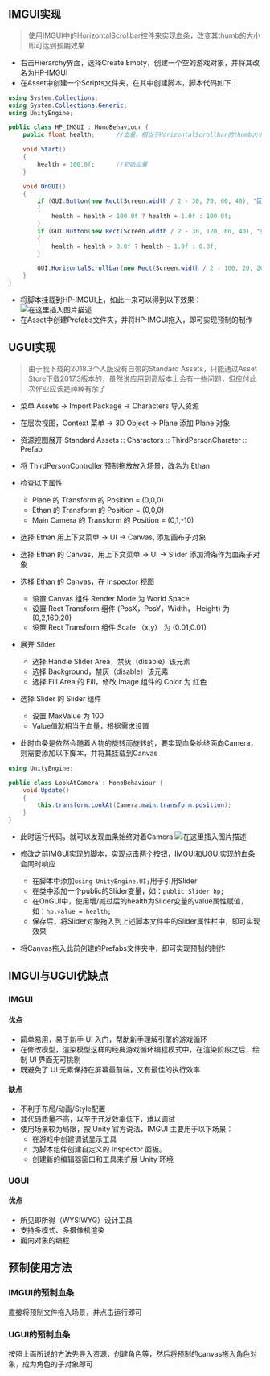 ## IMGUI实现
> 使用IMGUI中的HorizontalScrollbar控件来实现血条，改变其thumb的大小即可达到预期效果

- 右击Hierarchy界面，选择Create Empty，创建一个空的游戏对象，并将其改名为HP-IMGUI
- 在Asset中创建一个Scripts文件夹，在其中创建脚本，脚本代码如下：
```c#
using System.Collections;
using System.Collections.Generic;
using UnityEngine;

public class HP_IMGUI : MonoBehaviour {
	public float health;      //血量，相当于HorizontalScrollbar的thumb大小

	void Start()
	{
		health = 100.0f;      //初始血量
	}

	void OnGUI()
	{
		if (GUI.Button(new Rect(Screen.width / 2 - 30, 70, 60, 40), "回血"))
		{
			health = health < 100.0f ? health + 1.0f : 100.0f;
		}
		if (GUI.Button(new Rect(Screen.width / 2 - 30, 120, 60, 40), "扣血"))
		{
			health = health > 0.0f ? health - 1.0f : 0.0f;
		}

		GUI.HorizontalScrollbar(new Rect(Screen.width / 2 - 100, 20, 200, 40), 0.0f, health, 0.0F, 100.0F);
	}
}
```
- 将脚本挂载到HP-IMGUI上，如此一来可以得到以下效果：  
![在这里插入图片描述](https://img-blog.csdnimg.cn/20191119235449490.png)
- 在Asset中创建Prefabs文件夹，并将HP-IMGUI拖入，即可实现预制的制作

## UGUI实现
> 由于我下载的2018.3个人版没有自带的Standard Assets，只能通过Asset Store下载2017.3版本的，虽然说应用到高版本上会有一些问题，但应付此次作业应该是绰绰有余了
- 菜单 Assets -> Import Package -> Characters 导入资源
- 在层次视图，Context 菜单 -> 3D Object -> Plane 添加 Plane 对象
- 资源视图展开 Standard Assets :: Charactors :: ThirdPersonCharater :: Prefab
- 将 ThirdPersonController 预制拖放放入场景，改名为 Ethan
- 检查以下属性 
  - Plane 的 Transform 的 Position = (0,0,0)
  - Ethan 的 Transform 的 Position = (0,0,0)
  - Main Camera 的 Transform 的 Position = (0,1,-10)
  
- 选择 Ethan 用上下文菜单 -> UI -> Canvas, 添加画布子对象
- 选择 Ethan 的 Canvas，用上下文菜单 -> UI -> Slider 添加滑条作为血条子对象

- 选择 Ethan 的 Canvas，在 Inspector 视图 
  - 设置 Canvas 组件 Render Mode 为 World Space
  - 设置 Rect Transform 组件 (PosX，PosY，Width， Height) 为 (0,2,160,20)
  - 设置 Rect Transform 组件 Scale （x,y） 为 (0.01,0.01)
- 展开 Slider 
  - 选择 Handle Slider Area，禁灰（disable）该元素
  - 选择 Background，禁灰（disable）该元素
  - 选择 Fill Area 的 Fill，修改 Image 组件的 Color 为 红色
- 选择 Slider 的 Slider 组件 
  - 设置 MaxValue 为 100
  - Value值就相当于血量，根据需求设置
- 此时血条是依然会随着人物的旋转而旋转的，要实现血条始终面向Camera，则需要添加以下脚本，并将其挂载到Canvas
```c#
using UnityEngine;

public class LookAtCamera : MonoBehaviour {
	void Update()
	{
		this.transform.LookAt(Camera.main.transform.position);
	}
}
```
- 此时运行代码，就可以发现血条始终对着Camera
![在这里插入图片描述](https://img-blog.csdnimg.cn/20191120000733974.png?x-oss-process=image/watermark,type_ZmFuZ3poZW5naGVpdGk,shadow_10,text_aHR0cHM6Ly9ibG9nLmNzZG4ubmV0L2Rpb3NtYWlfa2luZ3Nv,size_16,color_FFFFFF,t_70)

- 修改之前IMGUI实现的脚本，实现点击两个按钮，IMGUI和UGUI实现的血条会同时响应
  - 在脚本中添加```using UnityEngine.UI;```用于引用Slider
  - 在类中添加一个public的Slider变量，如：```public Slider hp;```
  - 在OnGUI中，使用增/减过后的health为Slider变量的value属性赋值，如：```hp.value = health;```
  - 保存后，将Slider对象拖入到上述脚本文件中的Slider属性栏中，即可实现效果

- 将Canvas拖入此前创建的Prefabs文件夹中，即可实现预制的制作

## IMGUI与UGUI优缺点
### IMGUI
#### 优点
- 简单易用，易于新手 UI 入门，帮助新手理解引擎的游戏循环
- 在修改模型，渲染模型这样的经典游戏循环编程模式中，在渲染阶段之后，绘制 UI 界面无可挑剔
- 既避免了 UI 元素保持在屏幕最前端，又有最佳的执行效率

#### 缺点
- 不利于布局/动画/Style配置
- 其代码质量不高，以至于开发效率低下，难以调试
- 使用场景较为局限，按 Unity 官方说法，IMGUI 主要用于以下场景：
	- 在游戏中创建调试显示工具
	- 为脚本组件创建自定义的 Inspector 面板。
	- 创建新的编辑器窗口和工具来扩展 Unity 环境

### UGUI
#### 优点
- 所见即所得（WYSIWYG）设计工具
- 支持多模式、多摄像机渲染
- 面向对象的编程

## 预制使用方法
### IMGUI的预制血条
直接将预制文件拖入场景，并点击运行即可

### UGUI的预制血条
按照上面所说的方法先导入资源，创建角色等，然后将预制的canvas拖入角色对象，成为角色的子对象即可
